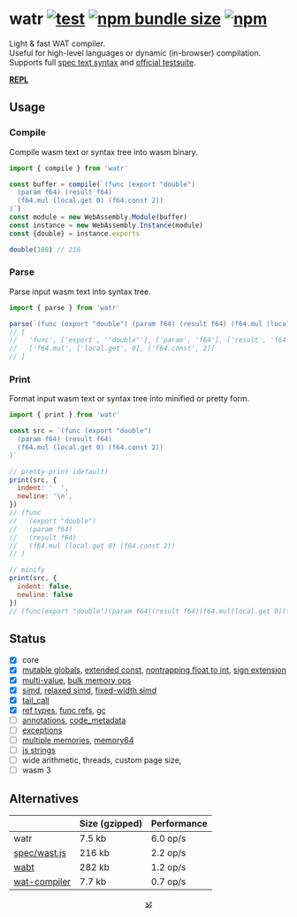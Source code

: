 # watr [![test](https://github.com/audio-lab/watr/actions/workflows/test.js.yml/badge.svg)](https://github.com/audio-lab/watr/actions/workflows/test.js.yml) [![npm bundle size](https://img.shields.io/bundlephobia/minzip/watr/latest?color=brightgreen&label=gzip)](https://bundlephobia.com/package/watr) [![npm](https://img.shields.io/npm/v/watr?color=white)](https://npmjs.org/watr)

Light & fast WAT compiler.<br/>
Useful for high-level languages or dynamic (in-browser) compilation.<br/>
Supports full [spec text syntax](https://webassembly.github.io/spec/core/text/index.html) and [official testsuite](https://github.com/WebAssembly/testsuite).

**[REPL](https://dy.github.io/watr/docs/repl)**

## Usage

### Compile

Compile wasm text or syntax tree into wasm binary.

```js
import { compile } from 'watr'

const buffer = compile(`(func (export "double")
  (param f64) (result f64)
  (f64.mul (local.get 0) (f64.const 2))
)`)
const module = new WebAssembly.Module(buffer)
const instance = new WebAssembly.Instance(module)
const {double} = instance.exports

double(108) // 216
```

### Parse

Parse input wasm text into syntax tree.

```js
import { parse } from 'watr'

parse(`(func (export "double") (param f64) (result f64) (f64.mul (local.get 0) (f64.const 2)))`)
// [
//   'func', ['export', '"double"'], ['param', 'f64'], ['result', 'f64'],
//   ['f64.mul', ['local.get', 0], ['f64.const', 2]]
// ]
```

### Print

Format input wasm text or syntax tree into minified or pretty form.

```js
import { print } from 'watr'

const src = `(func (export "double")
  (param f64) (result f64)
  (f64.mul (local.get 0) (f64.const 2))
)`

// pretty-print (default)
print(src, {
  indent: '  ',
  newline: '\n',
})
// (func
//   (export "double")
//   (param f64)
//   (result f64)
//   (f64.mul (local.get 0) (f64.const 2))
// )

// minify
print(src, {
  indent: false,
  newline: false
})
// (func(export "double")(param f64)(result f64)(f64.mul(local.get 0)(f64.const 2)))
```

<!-- See [REPL](https://audio-lab.github.io/watr/repl.html).-->

## Status

* [x] core
* [x] [mutable globals](https://github.com/WebAssembly/mutable-global), [extended const](https://github.com/WebAssembly/extended-const/blob/main/proposals/extended-const/Overview.md), [nontrapping float to int](https://github.com/WebAssembly/nontrapping-float-to-int-conversions), [sign extension](https://github.com/WebAssembly/sign-extension-ops)
* [x] [multi-value](https://github.com/WebAssembly/spec/blob/master/proposals/multi-value/Overview.md), [bulk memory ops](https://github.com/WebAssembly/bulk-memory-operations/blob/master/proposals/bulk-memory-operations/Overview.md)
* [x] [simd](https://github.com/WebAssembly/simd/blob/master/proposals/simd/SIMD.md), [relaxed simd](https://github.com/WebAssembly/relaxed-simd), [fixed-width simd](https://github.com/WebAssembly/simd/blob/master/proposals/simd/SIMD.md)
* [x] [tail_call](https://github.com/WebAssembly/tail-call)
* [x] [ref types](https://github.com/WebAssembly/reference-types/blob/master/proposals/reference-types/Overview.md), [func refs](https://github.com/WebAssembly/function-references/blob/main/proposals/function-references/Overview.md), [gc](https://github.com/WebAssembly/gc)
* [ ] [annotations](https://github.com/WebAssembly/annotations), [code_metadata](https://github.com/WebAssembly/tool-conventions/blob/main/CodeMetadata.md)
* [ ] [exceptions](https://github.com/WebAssembly/exception-handling)
* [ ] [multiple memories](https://github.com/WebAssembly/multi-memory/blob/master/proposals/multi-memory/Overview.md), [memory64](https://github.com/WebAssembly/memory64)
* [ ] [js strings](https://github.com/WebAssembly/js-string-builtins/blob/main/proposals/js-string-builtins/Overview.md)
* [ ] wide arithmetic, threads, custom page size,
* [ ] wasm 3

## Alternatives

&nbsp; | Size (gzipped) | Performance
---|---|---
watr | 7.5 kb | 6.0 op/s
[spec/wast.js](https://github.com/WebAssembly/spec/tree/main/interpreter#javascript-library) | 216 kb | 2.2 op/s
[wabt](https://github.com/WebAssembly/wabt) | 282 kb | 1.2 op/s
[wat-compiler](https://github.com/stagas/wat-compiler) | 7.7 kb | 0.7 op/s

<!--
## Projects using watr

* [piezo](https://github.com/audio-lab/piezo) – audio processing language
-->

<!--
## Useful links

* [watlings](https://github.com/EmNudge/watlings) – learn Wasm text by examples.
* [MDN: control flow](https://developer.mozilla.org/en-US/docs/WebAssembly/Reference/Control_flow)
* [WASM reference manual](https://github.com/sunfishcode/wasm-reference-manual/blob/master/WebAssembly.md#loop)
* [WASM binary encoding](https://github.com/WebAssembly/design/blob/main/BinaryEncoding.md)
-->

<p align=center><a href="https://github.com/krsnzd/license/">🕉</a></p>
